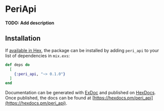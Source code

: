 # PeriApi

**TODO: Add description**

## Installation

If [available in Hex](https://hex.pm/docs/publish), the package can be installed
by adding `peri_api` to your list of dependencies in `mix.exs`:

```elixir
def deps do
  [
    {:peri_api, "~> 0.1.0"}
  ]
end
```

Documentation can be generated with [ExDoc](https://github.com/elixir-lang/ex_doc)
and published on [HexDocs](https://hexdocs.pm). Once published, the docs can
be found at [https://hexdocs.pm/peri_api](https://hexdocs.pm/peri_api).

